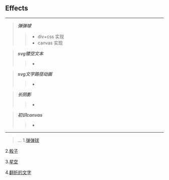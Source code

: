 ##  Effects 
***
  > *__弹弹球__* 
  >> * div+css 实现
  >> * canvas 实现
  
  > *__svg镂空文本__*
  >> *
  
  > *__svg文字路径动画__*
  >> *
  
  > *__长阴影__*
  >> *
  
  > *__初识canvas__*
  >> *
  
***
  > ...
1.[弹弹球](https://onethousandandtwentyfour.github.io/effects/%e5%bc%b9%e5%bc%b9%e7%90%83/)

2.[骰子](https://onethousandandtwentyfour.github.io/effects/%e9%aa%b0%e5%ad%90/)

3.[星空](https://onethousandandtwentyfour.github.io/effects/%e6%98%9f%e7%a9%ba/)

4.[翻折的文字](https://onethousandandtwentyfour.github.io/effects/%e7%bf%bb%e6%8a%98%e7%9a%84%e6%96%87%e5%ad%97/)


